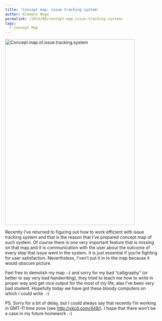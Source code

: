 ```yaml
---
title: 'Concept map: issue tracking system'
author: Klemens Noga
permalink: /2014/06/concept-map-issue-tracking-system/
tags:
  - Concept Map
---
```

[<img class="alignnone  wp-image-7748" alt="Concept.map.of.issue.tracking.system" src="http://teaching.software-carpentry.org/wp-content/uploads/2014/06/Concept.map_.of_.issue_.tracking.system-716x1024.jpg" width="424" height="607" />][1]

Recently I&#8217;ve returned to figuring out how to work efficient with issue tracking system and that is the reason that I&#8217;ve prepared concept map of such system. Of course there is one very important feature that is missing on that map and it is communication with the user about the outcome of every step that issue went in the system. It is just essential if you&#8217;re fighting for user satisfaction. Nevertheless, I&#8217;ven&#8217;t put it in to the map because it would obscure picture.

Feel free to demolish my map .-) and sorry for my bad &#8220;calligraphy&#8221; (or better to say very bad handwriting), they tried to teach me how to write in proper way and get nice output for the most of my life, alas I&#8217;ve been very bad student. Hopefully today we have got these bloody computers on which I could write .-)

PS. Sorry for a bit of delay, but I could always say that recently I&#8217;m working in GMT-11 time zone (see http://xkcd.com/448/). I hope that there won&#8217;t be a case in my future homework .-)

 [1]: http://teaching.software-carpentry.org/wp-content/uploads/2014/06/Concept.map_.of_.issue_.tracking.system.jpg
